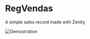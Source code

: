 # RegVendas
A simple sales record made with Zenity

![Demostration](https://user-images.githubusercontent.com/58079241/114750119-013e9d00-9d2a-11eb-95ee-60790b693218.gif)
